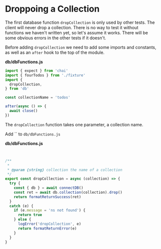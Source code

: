 # Droppoing a Collection

The first database function `dropCollection` is only used by other tests. The client will never drop a collection. There is no way to test it without functions we haven't written yet, so let's assume it works. There will be some obvious errors in the other tests if it doesn't.




Before adding `dropCollection` we need to add some imports and constants, as well as an `after` hook to the top of the module.

__db/dbFunctions.js__
```js
import { expect } from 'chai'
import { fourTodos } from './fixture'
import { 
  dropCollection, 
} from 'db'

const collectionName = 'todos'

after(async () => {
  await close()
})
```


The `dropCollection` function takes one parameter, a collection name. 

Add `` to `db/dbFunctions.js`

__db/dbFunctions.js__
```js


/**
 *
 * @param {string} collection the name of a collection
 */
export const dropCollection = async (collection) => {
  try {
    const { db } = await connectDB()
    const ret = await db.collection(collection).drop()
    return formatReturnSuccess(ret)
  }
  catch (e) {
    if (e.message = 'ns not found') {
      return true
    } else {
      logError('dropCollection', e)
      return formatReturnError(e)
    }
  }
}
```
